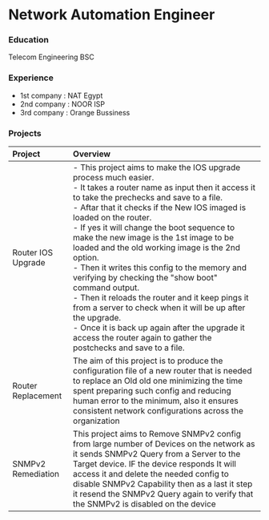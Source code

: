 # Network Automation Engineer

### Education
Telecom Engineering BSC

### Experience
- 1st company : NAT Egypt
- 2nd company : NOOR ISP
- 3rd company : Orange Bussiness

### Projects

| Project | Overview|
|:-------- |:----------------------------------------------------------------|
| Router IOS Upgrade | - This project aims to make the IOS upgrade process much easier.<br> - It takes a router name as input then it access it to take the prechecks and save to a file.<br> - Aftar that it checks if the New IOS imaged is loaded on the router.<br> - If yes it will change the boot sequence to make the new image is the 1st image to be loaded and the old working image is the 2nd option.<br> - Then it writes this config to the memory and verifying by checking the "show boot" command output.<br> - Then it reloads the router and it keep pings it from a server to check when it will be up after the upgrade.<br> - Once it is back up again after the upgrade it access the router again to gather the postchecks and save to a file.|
| Router Replacement |The aim of this project is to  produce the configuration file of a new router that is needed to replace an Old old one minimizing the time spent preparing such config and reducing human error to the minimum, also it ensures consistent network configurations across the organization|
| SNMPv2 Remediation | This project aims to Remove SNMPv2 config from large number of Devices on the network as it sends SNMPv2 Query from a Server to the Target device. IF the device responds It will access it and delete the needed config to disable SNMPv2 Capability then as a last it step it resend the SNMPv2 Query again to verify that the SNMPv2 is disabled on the device|

